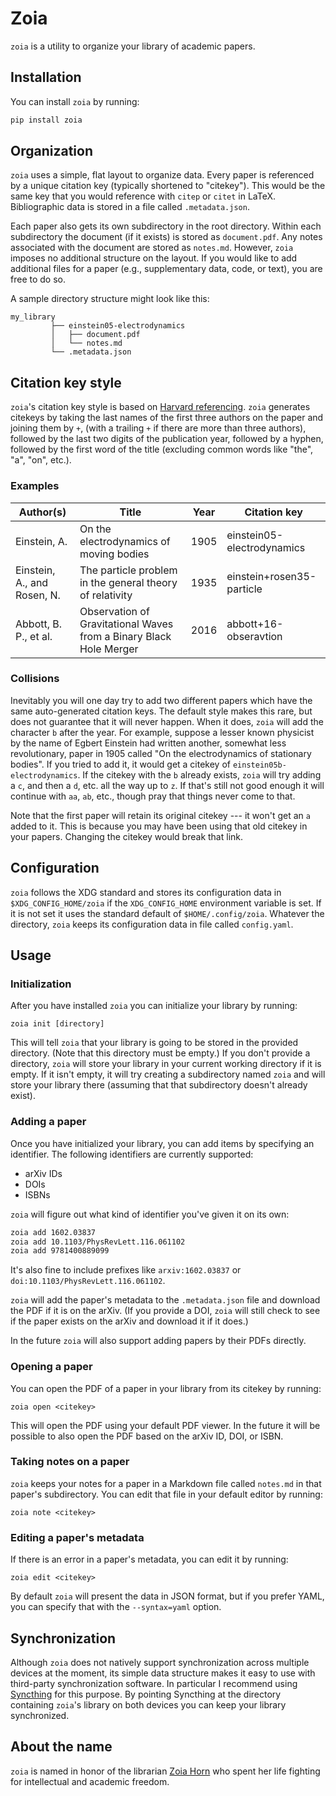 # Zoia

`zoia` is a utility to organize your library of academic papers.

## Installation

You can install `zoia` by running:

```sh
pip install zoia
```

## Organization

`zoia` uses a simple, flat layout to organize data.  Every paper is referenced
by a unique citation key (typically shortened to "citekey").  This would be
the same key that you would reference with `citep` or `citet` in LaTeX.
Bibliographic data is stored in a file called `.metadata.json`.

Each paper also gets its own subdirectory in the root directory.  Within each
subdirectory the document (if it exists) is stored as `document.pdf`.  Any
notes associated with the document are stored as `notes.md`.  However, `zoia`
imposes no additional structure on the layout.  If you would like to add
additional files for a paper (e.g., supplementary data, code, or text), you are
free to do so.

A sample directory structure might look like this:

```
my_library
         ├── einstein05-electrodynamics
         │   ├── document.pdf
         │   └── notes.md
         └── .metadata.json
```

## Citation key style

`zoia`'s citation key style is based on [Harvard
referencing](https://en.wikipedia.org/wiki/Parenthetical_referencing).  `zoia`
generates citekeys by taking the last names of the first three authors on the
paper and joining them by `+`, (with a trailing `+` if there are more than
three authors), followed by the last two digits of the publication year,
followed by a hyphen, followed by the first word of the title (excluding common
words like "the", "a", "on", etc.).  

### Examples

| Author(s)                                 | Title                                                                          | Year | Citation key                  |
| --------                                  | -----                                                                          | ---- | ------------                  |
| Einstein, A.                              | On the electrodynamics of moving bodies                                        | 1905 | einstein05-electrodynamics    |
| Einstein, A., and Rosen, N.               | The particle problem in the general theory of relativity                       | 1935 | einstein+rosen35-particle     |
| Abbott, B. P., et al.                     | Observation of Gravitational Waves from a Binary Black Hole Merger             | 2016 | abbott+16-obseravtion         |

### Collisions

Inevitably you will one day try to add two different papers which have the same
auto-generated citation keys.  The default style makes this rare, but does not
guarantee that it will never happen.  When it does, `zoia` will add the
character `b` after the year.  For example, suppose a lesser known physicist by
the name of Egbert Einstein had written another, somewhat less revolutionary,
paper in 1905 called "On the electrodynamics of stationary bodies".  If you
tried to add it, it would get a citekey of `einstein05b-electrodynamics`.  If
the citekey with the `b` already exists, `zoia` will try adding a `c`, and then
a `d`, etc. all the way up to `z`.  If that's still not good enough it will
continue with `aa`, `ab`, etc., though pray that things never come to that.

Note that the first paper will retain its original citekey --- it won't get an
`a` added to it.  This is because you may have been using that old citekey in
your papers.  Changing the citekey would break that link.

## Configuration

`zoia` follows the XDG standard and stores its configuration data in
`$XDG_CONFIG_HOME/zoia` if the `XDG_CONFIG_HOME` environment variable is set.
If it is not set it uses the standard default of `$HOME/.config/zoia`.
Whatever the directory, `zoia` keeps its configuration data in file called
`config.yaml`.

## Usage

### Initialization

After you have installed `zoia` you can initialize your library by running:

```
zoia init [directory]
```

This will tell `zoia` that your library is going to be stored in the provided
directory.  (Note that this directory must be empty.)  If you don't provide a
directory, `zoia` will store your library in your current working directory if
it is empty.  If it isn't empty, it will try creating a subdirectory named
`zoia` and will store your library there (assuming that that subdirectory
doesn't already exist).

### Adding a paper

Once you have initialized your library, you can add items by specifying an
identifier.  The following identifiers are currently supported:

* arXiv IDs
* DOIs
* ISBNs

`zoia` will figure out what kind of identifier you've given it on its own:

```sh
zoia add 1602.03837
zoia add 10.1103/PhysRevLett.116.061102
zoia add 9781400889099
```

It's also fine to include prefixes like `arxiv:1602.03837` or
`doi:10.1103/PhysRevLett.116.061102`.

`zoia` will add the paper's metadata to the `.metadata.json` file and download
the PDF if it is on the arXiv.  (If you provide a DOI, `zoia` will still check
to see if the paper exists on the arXiv and download it if it does.)

In the future `zoia` will also support adding papers by their PDFs directly.

### Opening a paper

You can open the PDF of a paper in your library from its citekey by running:

```
zoia open <citekey>
```

This will open the PDF using your default PDF viewer.  In the future it will be
possible to also open the PDF based on the arXiv ID, DOI, or ISBN.

### Taking notes on a paper

`zoia` keeps your notes for a paper in a Markdown file called `notes.md` in
that paper's subdirectory.  You can edit that file in your default editor by
running:

```
zoia note <citekey>
```

### Editing a paper's metadata

If there is an error in a paper's metadata, you can edit it by running:

```
zoia edit <citekey>
```

By default `zoia` will present the data in JSON format, but if you prefer YAML,
you can specify that with the `--syntax=yaml` option.

## Synchronization

Although `zoia` does not natively support synchronization across multiple
devices at the moment, its simple data structure makes it easy to use with
third-party synchronization software.  In particular I recommend using
[Syncthing](https://syncthing.net/) for this purpose.  By pointing Syncthing at
the directory containing `zoia`'s library on both devices you can keep your
library synchronized.

## About the name

`zoia` is named in honor of the librarian [Zoia
Horn](https://en.wikipedia.org/wiki/Zoia_Horn) who spent her life fighting for
intellectual and academic freedom.
